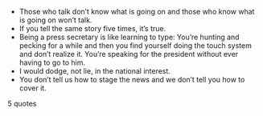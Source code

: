  - Those who talk don’t know what is going on and those who know what is going on won’t talk.
 - If you tell the same story five times, it’s true.
 - Being a press secretary is like learning to type: You’re hunting and pecking for a while and then you find yourself doing the touch system and don’t realize it. You’re speaking for the president without ever having to go to him.
 - I would dodge, not lie, in the national interest.
 - You don’t tell us how to stage the news and we don’t tell you how to cover it.

5 quotes